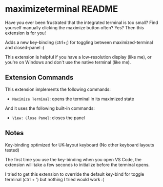 # maximizeterminal README

Have you ever been frustrated that the integrated terminal is too small? Find yourself manually clicking the maximize button often? Yes? Then this extension is for you! 

Adds a new key-binding (ctrl+;) for toggling between maximized-terminal and closed-panel :)

This extension is helpful if you have a low-resolution display (like me), or you're on Windows and don't use the native terminal (like me).

## Extension Commands

This extension implements the following commands:

* `Maximize Terminal`: opens the terminal in its maximized state

And it uses the following built-in commands:

* `View: Close Panel`: closes the panel

## Notes

Key-binding optimized for UK-layout keyboard (No other keyboard layouts tested)

The first time you use the key-binding when you open VS Code, the extension will take a few seconds to initialize before the terminal opens.

I tried to get this extension to override the default key-bind for toggle terminal (ctrl + ') 
but nothing I tried would work :(